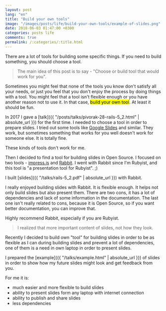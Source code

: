 ```yaml
---
layout: post
lang: "en"
title: "Build your own tools"
image: "/images/posts/life/build-your-own-tools/example-of-slides.png"
date: 2018-06-03 01:47:00 +0300
categories: posts life
comments: true
permalink: /:categories/:title.html
---
```


There are a lot of tools for building some specific things.
If you need to build something, you should choose a tool.

> The main idea of this post is to say - "Choose or build tool that would work for you".

Sometimes you might feel that none of the tools you know don't satisfy all your needs, or just you feel that you don't enjoy the process by doing things with a tool.
You might feel that a tool isn't flexible enough or you have another reason not to use it.
In that case, <mark>build your own tool</mark>. At least it should be fun.

In 2017 I gave a [talk]({{ "/posts/talks/pivorak-28-rails-5_2.html" | absolute_url }}) for the first time.
I needed to choose a tool in order to prepare slides.
I tried out some tools like [Google Slides](https://www.google.com/slides/about/) and similar.
They work, but sometimes something that works for you well doesn't work for someone else.
It is totally fine.

These kinds of tools don't work for me.

Then I decided to find a tool for building slides in Open Source.
I focused on two tools - [impress.js](https://impress.js.org) and [Rabbit](http://rabbit-shocker.org/).
I went with Rabbit since I'm Rubyist, and this tool is "a presentation tool for Rubyist". ;)

I built [slides]({{ "/talks/rails-5_2.pdf" | absolute_url }}) with Rabbit.

I really enjoyed building slides with Rabbit.
It is flexible enough. It helps not only build slides but also present them.
There are two cons, it has a lot of dependencies and lack of some information in the documentation.
The last one isn't really related to cons, because it is Open Source, so if you want better documentation, you can improve that.

Highly recommend Rabbit, especially if you are Rubyist.

> I realized that more important content of slides, not how they look.

Recently I decided to build own "tool" for building slides in order to be as flexible as I can during building slides and prevent a lot of dependencies, one of them is a need in own laptop in order to present slides.

I prepared the [example]({{ "/talks/example.html" | absolute_url }}) of slides in order to show how my future slides might look and get feedback from you.

For me it is:
- much easier and more flexible to build slides
- ability to present slides form any laptop with internet connection
- ability to publish and share slides
- less dependencies
